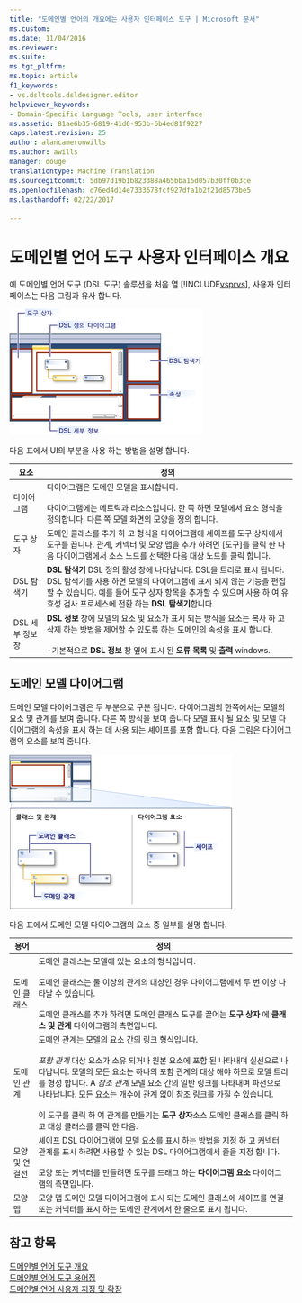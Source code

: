 ```yaml
---
title: "도메인별 언어의 개요에는 사용자 인터페이스 도구 | Microsoft 문서"
ms.custom: 
ms.date: 11/04/2016
ms.reviewer: 
ms.suite: 
ms.tgt_pltfrm: 
ms.topic: article
f1_keywords:
- vs.dsltools.dsldesigner.editor
helpviewer_keywords:
- Domain-Specific Language Tools, user interface
ms.assetid: 81ae6b35-6819-41d0-953b-6b4ed81f9227
caps.latest.revision: 25
author: alancameronwills
ms.author: awills
manager: douge
translationtype: Machine Translation
ms.sourcegitcommit: 5db97d19b1b823388a465bba15d057b30ff0b3ce
ms.openlocfilehash: d76ed4d14e7333678fcf927dfa1b2f21d8573be5
ms.lasthandoff: 02/22/2017

---
```

# <a name="overview-of-the-domain-specific-language-tools-user-interface"></a>도메인별 언어 도구 사용자 인터페이스 개요
에 도메인별 언어 도구 (DSL 도구) 솔루션을 처음 열 [!INCLUDE[vsprvs](../code-quality/includes/vsprvs_md.md)], 사용자 인터페이스는 다음 그림과 유사 합니다.  
  
 ![dsl 디자이너](../modeling/media/dsl_designer.png "dsl_designer")  
  
 다음 표에서 UI의 부분을 사용 하는 방법을 설명 합니다.  
  
|**요소**|**정의**|  
|-----------------|--------------------|  
|다이어그램|다이어그램은 도메인 모델을 표시합니다.<br /><br /> 다이어그램에는 메트릭과 리소스입니다. 한 쪽 하면 모델에서 요소 형식을 정의합니다. 다른 쪽 모델 화면의 모양을 정의 합니다.|  
|도구 상자|도메인 클래스를 추가 하 고 형식을 다이어그램에 셰이프를 도구 상자에서 도구를 끕니다. 관계, 커넥터 및 모양 맵을 추가 하려면 [도구]를 클릭 한 다음 다이어그램에서 소스 노드를 선택한 다음 대상 노드를 클릭 합니다.|  
|DSL 탐색기|**DSL 탐색기** DSL 정의 활성 창에 나타납니다. DSL을 트리로 표시 됩니다. DSL 탐색기를 사용 하면 모델의 다이어그램에 표시 되지 않는 기능을 편집할 수 있습니다. 예를 들어 도구 상자 항목을 추가할 수 있으며 사용 하 여 유효성 검사 프로세스에 전환 하는 **DSL 탐색기**합니다.|  
|DSL 세부 정보 창|**DSL 정보** 창에 모델의 요소 및 요소가 표시 되는 방식을 요소는 복사 하 고 삭제 하는 방법을 제어할 수 있도록 하는 도메인의 속성을 표시 합니다.<br /><br /> -기본적으로 **DSL 정보** 창 옆에 표시 된 **오류 목록** 및 **출력** windows.|  
  
## <a name="the-domain-model-diagram"></a>도메인 모델 다이어그램  
 도메인 모델 다이어그램은 두 부분으로 구분 됩니다. 다이어그램의 한쪽에서는 모델의 요소 및 관계를 보여 줍니다. 다른 쪽 방식을 보여 줍니다 모델 표시 될 요소 및 모델 다이어그램의 속성을 표시 하는 데 사용 되는 셰이프를 포함 합니다. 다음 그림은 다이어그램의 요소를 보여 줍니다.  
  
 ![스윔 레인이 있는 dsl 디자이너](../modeling/media/dsl_desinger.png "dsl_desinger")  
  
 다음 표에서 도메인 모델 다이어그램의 요소 중 일부를 설명 합니다.  
  
|**용어**|**정의**|  
|--------------|--------------------|  
|도메인 클래스|도메인 클래스는 모델에 있는 요소의 형식입니다.<br /><br /> 도메인 클래스는 둘 이상의 관계의 대상인 경우 다이어그램에서 두 번 이상 나타날 수 있습니다.<br /><br /> 도메인 클래스를 추가 하려면 도메인 클래스 도구를 끌어는 **도구 상자** 에 **클래스 및 관계** 다이어그램의 측면입니다.|  
|도메인 관계|도메인 관계는 모델의 요소 간의 링크 형식입니다.<br /><br /> *포함 관계* 대상 요소가 소유 되거나 원본 요소에 포함 된 나타내며 실선으로 나타납니다. 모델의 모든 요소는 하나의 포함 관계의 대상 해야 하므로 모델 트리를 형성 합니다. A *참조 관계* 모델 요소 간의 일반 링크를 나타내며 파선으로 나타납니다. 모든 요소는 개수에 관계 없이 참조 링크를 가질 수 있습니다.<br /><br /> 이 도구를 클릭 하 여 관계를 만들기는 **도구 상자**소스 도메인 클래스를 클릭 하 고 대상 클래스를 클릭 한 다음.|  
|모양 및 연결선|셰이프 DSL 다이어그램에 모델 요소를 표시 하는 방법을 지정 하 고 커넥터 관계를 표시 하려면 사용할 수 있는 DSL 다이어그램에서 줄을 지정 합니다.<br /><br /> 모양 또는 커넥터를 만들려면 도구를 드래그 하는 **다이어그램 요소** 다이어그램의 측면입니다.|  
|모양 맵|모양 맵 도메인 모델 다이어그램에 표시 되는 도메인 클래스에 셰이프를 연결 또는 커넥터를 표시 하는 도메인 관계에서 한 줄으로 표시 됩니다.|  
  
## <a name="see-also"></a>참고 항목  
 [도메인별 언어 도구 개요](../modeling/overview-of-domain-specific-language-tools.md)   
 [도메인별 언어 도구 용어집](http://msdn.microsoft.com/en-us/ca5e84cb-a315-465c-be24-76aa3df276aa)   
 [도메인별 언어 사용자 지정 및 확장](../modeling/customizing-and-extending-a-domain-specific-language.md)
